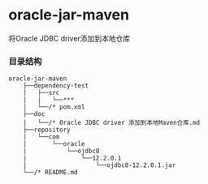 # oracle-jar-maven

将Oracle JDBC driver添加到本地仓库

### 目录结构

```
oracle-jar-maven
	├──dependency-test
	|	├──src
	|	|	└──***
	|	└──/* pom.xml
	├──doc
	|	└──/* Oracle JDBC driver 添加到本地Maven仓库.md
	├──repository
	|	└──com
	|		└──oracle
	|			└──ojdbc8
	|				└──12.2.0.1
	|					└──ojdbc8-12.2.0.1.jar
	└──/* README.md						
```
